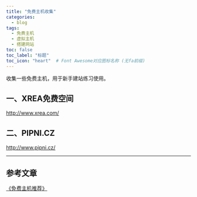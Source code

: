 ```yaml
---
title: "免费主机收集"
categories:
  - blog
tags:
  - 免费主机
  - 虚拟主机
  - 搭建网站
toc: false
toc_label: "标题"
toc_icon: "heart"  # Font Awesome对应图标名称 (无fa前缀)	
---
```

收集一些免费主机，用于新手建站练习使用。

## 一、XREA免费空间
http://www.xrea.com/

## 二、PIPNI.CZ
http://www.pipni.cz/

------------------
## 参考文章
[《免费主机推荐》](https://www.xianba.net/free-web-hosting-recommend)